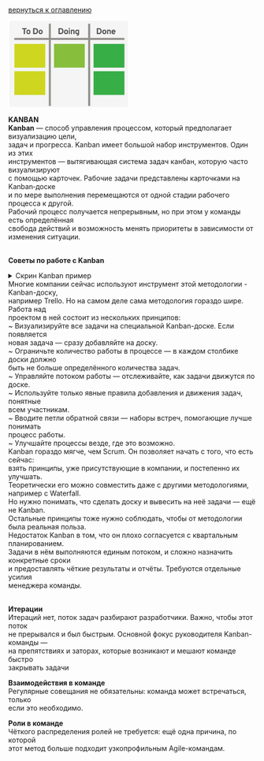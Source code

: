 <a href="/README.md">вернуться к оглавлению</a>

<img src="kanban.png" alt=""/>

<b>KANBAN </b> <br>
**Kanban** — способ управления процессом, который предполагает визуализацию цели, <br>
задач и прогресса. Kanban имеет большой набор инструментов. Один из этих <br>
инструментов — вытягивающая система задач канбан, которую часто визуализируют <br> 
с помощью карточек. Рабочие задачи представлены карточками на Kanban‑доске <br>
и по мере выполнения перемещаются от одной стадии рабочего процесса к другой. <br>
Рабочий процесс получается непрерывным, но при этом у команды есть определённая <br>
свобода действий и возможность менять приоритеты в зависимости от изменения ситуации.<br><br>

<b>Советы по работе с Kanban</b> <br>
<details>
<summary>Скрин Kanban пример</summary>
<img src="kanban_work.png" alt=""/>
</details> 
Многие компании сейчас используют инструмент этой методологии - Kanban-доску, <br>
например Trello. Но на самом деле сама методология гораздо шире. Работа над <br>
проектом в ней состоит из нескольких принципов:<br>
~ Визуализируйте все задачи на специальной Kanban-доске. Если появляется <br> 
новая задача — сразу добавляйте на доску.<br>
~ Ограничьте количество работы в процессе — в каждом столбике доски должно <br> 
быть не больше определённого количества задач.<br>
~ Управляйте потоком работы — отслеживайте, как задачи движутся по доске.<br>
~ Используйте только явные правила добавления и движения задач, понятные <br>
всем участникам.<br>
~ Вводите петли обратной связи — наборы встреч, помогающие лучше понимать<br>
процесс работы.<br>
~ Улучшайте процессы везде, где это возможно.<br>
Kanban гораздо мягче, чем Scrum. Он позволяет начать с того, что есть сейчас: <br>
взять принципы, уже присутствующие в компании, и постепенно их улучшать. <br>
Теоретически его можно совместить даже с другими методологиями, <br>
например с Waterfall.<br>
Но нужно понимать, что сделать доску и вывесить на неё задачи — ещё не Kanban. <br> 
Остальные принципы тоже нужно соблюдать, чтобы от методологии была реальная польза.<br>
Недостаток Kanban в том, что он плохо согласуется с квартальным планированием. <br>
Задачи в нём выполняются единым потоком, и сложно назначить конкретные сроки <br>
и предоставлять чёткие результаты и отчёты. Требуются отдельные усилия <br>
менеджера команды.<br><br>

<b>Итерации</b> <br>
Итераций нет, поток задач разбирают разработчики. Важно, чтобы этот поток <br> 
не прерывался и был быстрым. Основной фокус руководителя Kanban-команды — <br>
на препятствиях и заторах, которые возникают и мешают команде быстро <br>
закрывать задачи <br>

<b>Взаимодействия в команде</b><br>
Регулярные совещания не обязательны: команда может встречаться, только <br> 
если это необходимо.<br>

<b>Роли в команде</b><br>
Чёткого распределения ролей не требуется: ещё одна причина, по которой <br>
этот метод больше подходит узкопрофильным Agile-командам.<br>